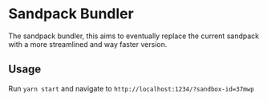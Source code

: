 # Sandpack Bundler

The sandpack bundler, this aims to eventually replace the current sandpack with a more streamlined and way faster version.

## Usage

Run `yarn start` and navigate to `http://localhost:1234/?sandbox-id=37mwp`
